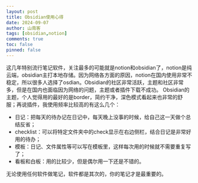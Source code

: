 ```yaml
---
layout: post
title: Obsidian使用心得
date: 2024-09-07
author: 山南客
tags: [obsidian,notion]
comments: true
toc: false
pinned: false
---
```

这几年特别流行笔记软件，关注最多的可能就是notion和obsidian了，notion是纯云端，obsidian主打本地存储。因为网络各方面的原因，notion在国内使用非常不稳定，所以很多人选择了osdian。Obsidian的社区非常活跃，主题和社区非常多，但是在国内也面临因为网络的问题，主题或者插件下载不成功。
Obsidian的主题，个人觉得用的最好的是border，简约干净，深色模式看起来也非常的舒服；再说插件，我使用频率比较高的有这么几个：
- 日记：把每天的待办记在日记中，每天晚上没事的时候，给自己这一天做个总结反省；
- checklist：可以将特定文件夹中的check显示在右边侧栏，结合日记是非常好用的待办；
- 模板：日记、文件属性等可以写在模板里，这样每次用的时候就不需要重复写了；
- 看板和白板：用的比较少，但是偶尔用一下还是不错的。

无论使用任何软件做笔记，软件都是其次的，你的笔记才是最重要的。
